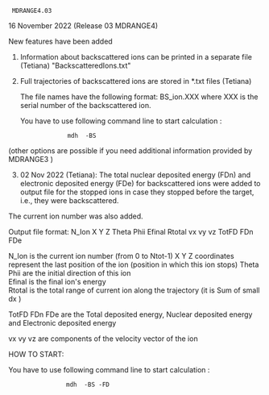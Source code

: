 
     MDRANGE4.03
16 November 2022
(Release 03   MDRANGE4)

New features have been added

1) Information about backscattered ions can be printed in a separate file    (Tetiana)
   "BackscatteredIons.txt"
   
   
2) Full trajectories of backscattered ions are stored in *.txt files   (Tetiana)
 
    The file names have the following format: 
                  BS_ion.XXX 
    where XXX is the serial number of the backscattered ion.   

   You have to use following command line to start calculation :
 
                    mdh  -BS
                    
 (other options are possible if you need additional information provided by MDRANGE3 )                    



3)  02 Nov  2022  (Tetiana):
   The total nuclear deposited energy  (FDn) and electronic deposited energy (FDe)  for backscattered ions 
   were added to output file for the stopped ions in case they stopped before the target, i.e., they were backscattered.
   
   The current  ion number  was also added.
   

Output file format:
 N_Ion      X  Y  Z     Theta  Phii    Efinal  Rtotal     vx  vy  vz   TotFD   FDn  FDe

   N_Ion   is the current ion number (from 0 to Ntot-1)
   X Y Z   coordinates represent the last position of the ion (position in which this ion stops)
   Theta  Phii    are the initial direction of this ion  
   Efinal is the final ion's energy  
   Rtotal  is the total range of current ion along the trajectory  (it is Sum of small dx )

   TotFD    FDn    FDe    are  the Total deposited energy,  Nuclear deposited energy and Electronic deposited energy  

   vx  vy  vz    are components of the velocity vector of the ion
   
 
 HOW TO START:
   
   You have to use following command line to start calculation :
 
                    mdh  -BS -FD   



